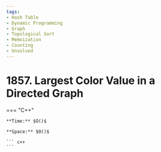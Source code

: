 ```yaml
---
tags:
- Hash Table
- Dynamic Programming
- Graph
- Topological Sort
- Memoization
- Counting
- Unsolved
---
```



# 1857. Largest Color Value in a Directed Graph

=== "C++"

    **Time:** $O()$

    **Space:** $O()$

    ``` c++
    ```
